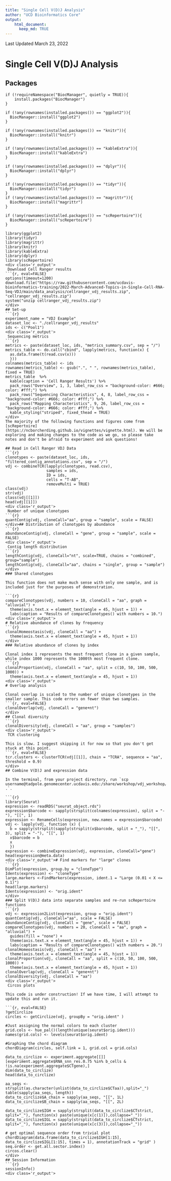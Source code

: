 ```yaml
---
title: "Single Cell V(D)J Analysis"
author: "UCD Bioinformatics Core"
output:
    html_document:
      keep_md: TRUE
---
```


Last Updated March 23, 2022

# Single Cell V(D)J Analysis

## Packages
```{r, libraries, warning=FALSE,error=FALSE,message=FALSE}
if (!requireNamespace("BiocManager", quietly = TRUE)){
    install.packages("BiocManager")
}

if (!any(rownames(installed.packages()) == "ggplot2")){
  BiocManager::install("ggplot2")
}

if (!any(rownames(installed.packages()) == "knitr")){
  BiocManager::install("knitr")
}

if (!any(rownames(installed.packages()) == "kableExtra")){
  BiocManager::install("kableExtra")
}

if (!any(rownames(installed.packages()) == "dplyr")){
  BiocManager::install("dplyr")
}

if (!any(rownames(installed.packages()) == "tidyr")){
  BiocManager::install("tidyr")
}
if (!any(rownames(installed.packages()) == "magrittr")){
  BiocManager::install("magrittr")
}

if (!any(rownames(installed.packages()) == "scRepertoire")){
  BiocManager::install("scRepertoire")
}

library(ggplot2)
library(tidyr)
library(magrittr)
library(knitr)
library(kableExtra)
library(dplyr)
library(scRepertoire)
<div class='r_output'>
 Download Cell Ranger results
```{r, eval=FALSE}
options(timeout=1200)
download.file("https://raw.githubusercontent.com/ucdavis-bioinformatics-training/2022-March-Advanced-Topics-in-Single-Cell-RNA-Seq-VDJ/main/data_analysis/cellranger_vdj_results.zip", "cellranger_vdj_results.zip")
system("unzip cellranger_vdj_results.zip")
</div>
## Set-up
```{r}
experiment_name = "VDJ Example"
dataset_loc <- "./cellranger_vdj_results"
ids <- c("Pool1")
<div class='r_output'>
 Sequencing metrics
```{r}
metrics <- paste(dataset_loc, ids, "metrics_summary.csv", sep = "/")
metrics_table <- do.call("cbind", lapply(metrics, function(x) {
  as.data.frame(t(read.csv(x)))
  }))
colnames(metrics_table) <- ids
rownames(metrics_table) <- gsub(".", " ", rownames(metrics_table), fixed = TRUE)
metrics_table  %>%
  kable(caption = 'Cell Ranger Results') %>%
  pack_rows("Overview", 1, 3, label_row_css = "background-color: #666; color: #fff;") %>%
  pack_rows("Sequencing Characteristics", 4, 8, label_row_css = "background-color: #666; color: #fff;") %>%
  pack_rows("Mapping Characteristics", 9, 26, label_row_css = "background-color: #666; color: #fff;") %>%
  kable_styling("striped", fixed_thead = TRUE)
</div>
The majority of the following functions and figures come from [scRepertoire](https://ncborcherding.github.io/vignettes/vignette.html). We will be exploring and making changes to the code as we go, so please take notes and don't be afraid to experiment and ask questions!

## Read in Cell Ranger VDJ Data
```{r}
clonotypes <- paste(dataset_loc, ids, "filtered_contig_annotations.csv", sep = "/")
vdj <- combineTCR(lapply(clonotypes, read.csv),
                  samples = ids,
                  ID = ids,
                  cells = "T-AB",
                  removeMulti = TRUE)
class(vdj)
str(vdj)
class(vdj[[1]])
head(vdj[[1]])
<div class='r_output'>
 Number of unique clonotypes
```{r}
quantContig(vdj, cloneCall="aa", group = "sample", scale = FALSE)
</div>## Distribution of clonotypes by abundance
```{r}
abundanceContig(vdj, cloneCall = "gene", group = "sample", scale = FALSE)
<div class='r_output'>
 Contig length distribution
```{r}
lengthContig(vdj, cloneCall="nt", scale=TRUE, chains = "combined", group="sample")
lengthContig(vdj, cloneCall="aa", chains = "single", group = "sample")
</div>
### Shared clonotypes

This function does not make much sense with only one sample, and is included just for the purposes of demonstration.

```{r}
compareClonotypes(vdj, numbers = 10, cloneCall = "aa", graph = "alluvial") +
  theme(axis.text.x = element_text(angle = 45, hjust = 1)) +
  labs(caption = "Results of compareClonotypes() with numbers = 10.")
<div class='r_output'>
# Relative abundance of clones by frequency
```{r}
clonalHomeostasis(vdj, cloneCall = "aa") +
  theme(axis.text.x = element_text(angle = 45, hjust = 1))
</div>
### Relative abundance of clones by index

Clonal index 1 represents the most frequent clone in a given sample, while index 1000 represents the 1000th most frequent clone.
```{r}
clonalProportion(vdj, cloneCall = "aa", split = c(10, 50, 100, 500, 1000)) +
  theme(axis.text.x = element_text(angle = 45, hjust = 1))
<div class='r_output'>
# Overlap analysis

Clonal overlap is scaled to the number of unique clonotypes in the smaller sample. This code errors on fewer than two samples.
```{r, eval=FALSE}
clonalOverlap(vdj, cloneCall = "gene+nt")
</div>
## Clonal diversity
```{r}
clonalDiversity(vdj, cloneCall = "aa", group = "samples")
<div class='r_output'>
 TCR clustering

This is slow. I suggest skipping it for now so that you don't get stuck at this point.
```{r, eval=FALSE}
tcr.clusters <- clusterTCR(vdj[[1]], chain = "TCRA", sequence = "aa", threshold = 0.9)
</div>
## Combine V(D)J and expression data

In the terminal, from your project directory, run `scp username@tadpole.genomecenter.ucdavis.edu:/share/workshop/vdj_workshop/R_objects/seurat_object.rds .`.

```{r}
library(Seurat)
expression <- readRDS("seurat_object.rds")
expression$barcode <- sapply(strsplit(colnames(expression), split = "-"), "[[", 1)
expression <- RenameCells(expression, new.names = expression$barcode)
vdj <- lapply(vdj, function (x) {
  b = sapply(strsplit(sapply(strsplit(x$barcode, split = "_"), "[[", 3), split = "-"), "[[", 1)
  x$barcode = b
  x
  })
expression <- combineExpression(vdj, expression, cloneCall="gene")
head(expression@meta.data)
<div class='r_output'># Find markers for "large" clones
```{r}
DimPlot(expression, group.by = "cloneType")
Idents(expression) <- "cloneType"
large.markers <-FindMarkers(expression, ident.1 = "Large (0.01 < X <= 0.1)")
head(large.markers)
Idents(expression) <- "orig.ident"
</div>
### Split V(D)J data into separate samples and re-run scRepertoire functions
```{r}
vdj <- expression2List(expression, group = "orig.ident")
quantContig(vdj, cloneCall="aa", scale = FALSE)
abundanceContig(vdj, cloneCall = "gene", scale = FALSE)
compareClonotypes(vdj, numbers = 20, cloneCall = "aa", graph = "alluvial") +
  guides(fill = "none") +
  theme(axis.text.x = element_text(angle = 45, hjust = 1)) +
  labs(caption = "Results of compareClonotypes() with numbers = 20.")
clonalHomeostasis(vdj, cloneCall = "aa") +
  theme(axis.text.x = element_text(angle = 45, hjust = 1))
clonalProportion(vdj, cloneCall = "aa", split = c(10, 50, 100, 500, 1000)) +
  theme(axis.text.x = element_text(angle = 45, hjust = 1))
clonalOverlap(vdj, cloneCall = "gene+nt")
clonalDiversity(vdj, cloneCall = "aa")
<div class='r_output'>
 Circos plots

This code is under construction! If we have time, I will attempt to update this and run it.

```{r, eval=FALSE}
?getCirclize
circles <- getCirclize(vdj, groupBy = "orig.ident" )

#Just assigning the normal colors to each cluster
grid.cols <- hue_pal()(length(unique(seurat$orig.ident)))
names(grid.cols) <- levels(seurat$orig.ident)

#Graphing the chord diagram
chordDiagram(circles, self.link = 1, grid.col = grid.cols)

data_to_circlize <- experiment.aggregate[[]][experiment.aggregate$RNA_snn_res.0.75 %in% b_cells & !is.na(experiment.aggregate$CTgene),]
dim(data_to_circlize)
head(data_to_circlize)

aa_seqs <- strsplit(as.character(unlist(data_to_circlize$CTaa)),split="_")
table(sapply(aa_seqs, length))
data_to_circlize$A_chain = sapply(aa_seqs, "[[", 1L)
data_to_circlize$B_chain = sapply(aa_seqs, "[[", 2L)

data_to_circlize$IGH = sapply(strsplit(data_to_circlize$CTstrict, split="_"), function(x) paste(unique(x[c(1)]),collapse="_"))
data_to_circlize$IGL = sapply(strsplit(data_to_circlize$CTstrict, split="_"), function(x) paste(unique(x[c(3)]),collapse="_"))
                              
# get optimal sequence order from trivial plot
chordDiagram(data.frame(data_to_circlize$IGH[1:15], data_to_circlize$IGL[1:15], times = 1), annotationTrack = "grid" )
seq.order <- get.all.sector.index()
circos.clear()
</div>
## Session Information
```{r}
sessionInfo()
<div class='r_output'>
